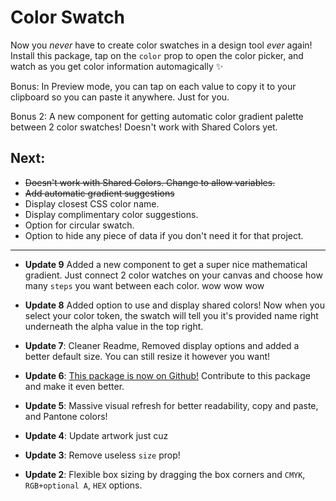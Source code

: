# Color Swatch

Now you *never* have to create color swatches in a design tool *ever* again! Install this package, tap on the `color` prop to open the color picker, and watch as you get color information automagically ✨

Bonus: In Preview mode, you can tap on each value to copy it to your clipboard so you can paste it anywhere. Just for you.

Bonus 2: A new component for getting automatic color gradient palette between 2 color swatches! Doesn't work with Shared Colors yet.

## Next:
- ~~Doesn't work with Shared Colors. Change to allow variables.~~
- ~~Add automatic gradient suggestions~~
- Display closest CSS color name.
- Display complimentary color suggestions.
- Option for circular swatch.
- Option to hide any piece of data if you don't need it for that project.


---
- **Update 9** Added a new component to get a super nice mathematical gradient. Just connect 2  color watches on your canvas and choose how many `steps` you want between each color. wow wow wow
- **Update 8** Added option to use and display shared colors! Now when you select your color token, the swatch will tell you it's provided name right underneath the alpha value in the top right.

- **Update 7**: Cleaner Readme, Removed display options and added a better default size. You can still resize it however you want!

- **Update 6**: [This package is now on Github!](https://github.com/freddieiboynl/Color-Swatch) Contribute to this package and make it even better.

- **Update 5**: Massive visual refresh for better readability, copy and paste, and Pantone colors!

- **Update 4**: Update artwork just cuz

- **Update 3**: Remove useless `size` prop!

- **Update 2**: Flexible box sizing by dragging the box corners and `CMYK`,` RGB+optional A`, `HEX` options.
